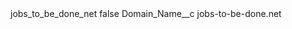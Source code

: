 <?xml version="1.0" encoding="UTF-8"?>
<CustomMetadata xmlns="http://soap.sforce.com/2006/04/metadata" xmlns:xsi="http://www.w3.org/2001/XMLSchema-instance" xmlns:xsd="http://www.w3.org/2001/XMLSchema">
    <label>jobs_to_be_done_net</label>
    <protected>false</protected>
    <values>
        <field>Domain_Name__c</field>
        <value xsi:type="xsd:string">jobs-to-be-done.net</value>
    </values>
</CustomMetadata>
